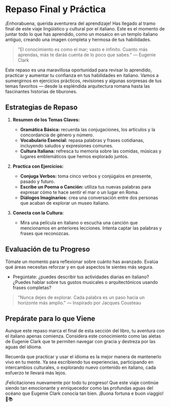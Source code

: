 # Repaso Final y Práctica

¡Enhorabuena, querida aventurera del aprendizaje! Has llegado al tramo final de este viaje lingüístico y cultural por el italiano. Este es el momento de juntar todo lo que has aprendido, como un mosaico en un templo italiano antiguo, creando una imagen completa y hermosa de tus habilidades.

> "El conocimiento es como el mar; vasto e infinito. Cuanto más aprendas, más te darás cuenta de lo poco que sabes." — Eugenie Clark

Este repaso es una maravillosa oportunidad para revisar lo aprendido, practicar y aumentar tu confianza en tus habilidades en italiano. Vamos a sumergirnos en ejercicios prácticos, revisiones y algunas sorpresas de tus temas favoritos — desde la espléndida arquitectura romana hasta las fascinantes historias de tiburones.

## Estrategias de Repaso

1. **Resumen de los Temas Claves:**
   - **Gramática Básica:** recuerda las conjugaciones, los artículos y la concordancia de género y número.
   - **Vocabulario Esencial:** repasa palabras y frases cotidianas, incluyendo saludos y expresiones comunes.
   - **Cultura Italiana:** refresca tu memoria sobre las comidas, músicas y lugares emblemáticos que hemos explorado juntos.

2. **Practica con Ejercicios:**
   - **Conjuga Verbos:** toma cinco verbos y conjúgalos en presente, pasado y futuro.
   - **Escribe un Poema o Canción:** utiliza tus nuevas palabras para expresar cómo te hace sentir el mar o un lugar en Roma.
   - **Diálogos Imaginarios:** crea una conversación entre dos personas que acaban de explorar un museo italiano.

3. **Conecta con la Cultura:**
   - Mira una película en italiano o escucha una canción que mencionamos en anteriores lecciones. Intenta captar las palabras y frases que reconozcas.

## Evaluación de tu Progreso

Tómate un momento para reflexionar sobre cuánto has avanzado. Evalúa qué áreas necesitas reforzar y en qué aspectos te sientes más segura.

- Pregúntate: ¿puedes describir tus actividades diarias en italiano? ¿Puedes hablar sobre tus gustos musicales o arquitectónicos usando frases completas?

> "Nunca dejes de explorar. Cada palabra es un paso hacia un horizonte más amplio." — Inspirado por Jacques Cousteau

## Prepárate para lo que Viene

Aunque este repaso marca el final de esta sección del libro, tu aventura con el italiano apenas comienza. Considera este conocimiento como las aletas de Eugenie Clark que te permiten navegar con gracia y destreza por las aguas del idioma.

Recuerda que practicar y usar el idioma es la mejor manera de mantenerlo vivo en tu mente. Ya sea escribiendo tus experiencias, participando en intercambios culturales, o explorando nuevo contenido en italiano, cada esfuerzo te llevará más lejos.

¡Felicitaciones nuevamente por todo tu progreso! Que este viaje continúe siendo tan emocionante y enriquecedor como las profundas aguas del océano que Eugenie Clark conocía tan bien. ¡Buona fortuna e buon viaggio! 🌊📚